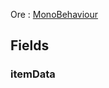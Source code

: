 <p class="title">Ore<span> : <a href="https://docs.unity3d.com/6000.1/Documentation/ScriptReference/MonoBehaviour.html" title="MonoBehaviour" class="inherit-link">MonoBehaviour</a></span><p>

## Fields

### itemData

<div><Declaration modifier="public &lt;a href=&quot;#/api/IndustrialValley.Data/ItemData&quot; title=&quot;ItemData&quot; class=&quot;inherit-link&quot;&gt;ItemData&lt;/a&gt;" content=" <span>&lt;span class=&quot;field&quot;&gt;itemData&lt;/span&gt;</span>"></Declaration></div>
